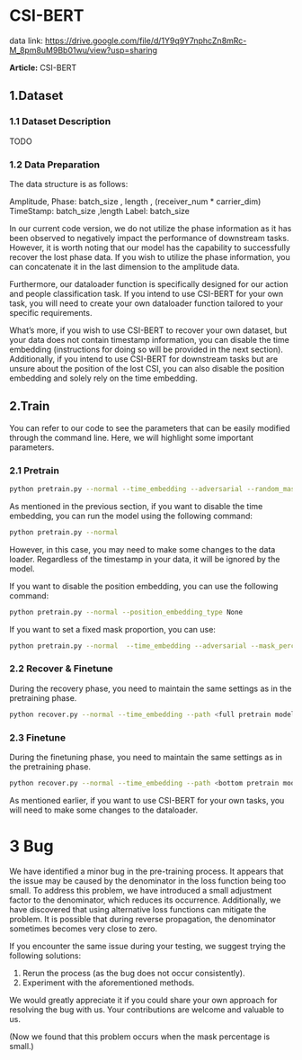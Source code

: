 # CSI-BERT
data link: https://drive.google.com/file/d/1Y9q9Y7nphcZn8mRc-M_8pm8uM9Bb01wu/view?usp=sharing



**Article:** CSI-BERT



## 1.Dataset

### 1.1 Dataset Description

TODO



### 1.2 Data Preparation

The data structure is as follows:

Amplitude, Phase: batch_size , length , (receiver_num * carrier_dim)
TimeStamp: batch_size ,length
Label: batch_size

In our current code version, we do not utilize the phase information as it has been observed to negatively impact the performance of downstream tasks. However, it is worth noting that our model has the capability to successfully recover the lost phase data. If you wish to utilize the phase information, you can concatenate it in the last dimension to the amplitude data.

Furthermore, our dataloader function is specifically designed for our action and people classification task. If you intend to use CSI-BERT for your own task, you will need to create your own dataloader function tailored to your specific requirements.

What’s more, if you wish to use CSI-BERT to recover your own dataset, but your data does not contain timestamp information, you can disable the time embedding (instructions for doing so will be provided in the next section). Additionally, if you intend to use CSI-BERT for downstream tasks but are unsure about the position of the lost CSI, you can also disable the position embedding and solely rely on the time embedding.



## 2.Train

You can refer to our code to see the parameters that can be easily modified through the command line. Here, we will highlight some important parameters.

### 2.1 Pretrain

```bash
python pretrain.py --normal --time_embedding --adversarial --random_mask_percent
```

As mentioned in the previous section, if you want to disable the time embedding, you can run the model using the following command:

```bash
python pretrain.py --normal
```

However, in this case, you may need to make some changes to the data loader. Regardless of the timestamp in your data, it will be ignored by the model.

If you want to disable the position embedding, you can use the following command:

```bash
python pretrain.py --normal --position_embedding_type None
```

If you want to set a fixed mask proportion, you can use:

```bash
python pretrain.py --normal  --time_embedding --adversarial --mask_percent <your mask proportion>
```



### 2.2 Recover & Finetune

During the recovery phase, you need to maintain the same settings as in the pretraining phase.

```bash
python recover.py --normal --time_embedding --path <full pretrain model path>
```



### 2.3 Finetune

During the finetuning phase, you need to maintain the same settings as in the pretraining phase.

```bash
python recover.py --normal --time_embedding --path <bottom pretrain model path> --class_num <class num> --task <task name>
```

As mentioned earlier, if you want to use CSI-BERT for your own tasks, you will need to make some changes to the dataloader.



# 3 Bug

We have identified a minor bug in the pre-training process. It appears that the issue may be caused by the denominator in the loss function being too small. To address this problem, we have introduced a small adjustment factor to the denominator, which reduces its occurrence. Additionally, we have discovered that using alternative loss functions can mitigate the problem. It is possible that during reverse propagation, the denominator sometimes becomes very close to zero.

If you encounter the same issue during your testing, we suggest trying the following solutions:

1. Rerun the process (as the bug does not occur consistently).
2. Experiment with the aforementioned methods.

We would greatly appreciate it if you could share your own approach for resolving the bug with us. Your contributions are welcome and valuable to us.

(Now we found that this problem occurs when the mask percentage is small.)
